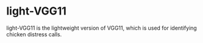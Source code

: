 # light-VGG11
light-VGG11 is the lightweight version of VGG11, which is used for identifying chicken distress calls.
